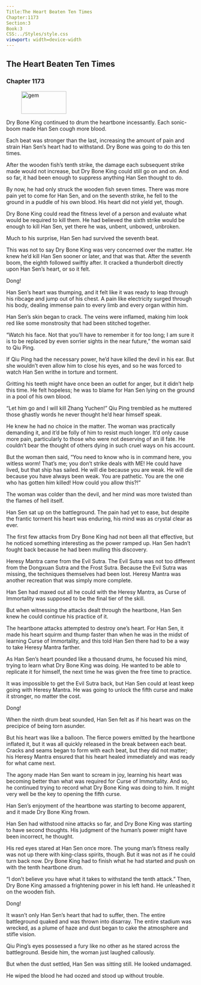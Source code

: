 ```yaml
---
Title:The Heart Beaten Ten Times 
Chapter:1173 
Section:3 
Book:3 
CSS:../Styles/style.css 
viewport: width=device-width
---
```

  
## The Heart Beaten Ten Times
### Chapter 1173
  
<figure>
	<img src="../Images/gem.gif" alt="gem" id="gem" width="120" height="60" />
</figure>
  

  
Dry Bone King continued to drum the heartbone incessantly. Each sonic-boom made Han Sen cough more blood.

Each beat was stronger than the last, increasing the amount of pain and strain Han Sen’s heart had to withstand. Dry Bone was going to do this ten times.

After the wooden fish’s tenth strike, the damage each subsequent strike made would not increase, but Dry Bone King could still go on and on. And so far, it had been enough to suppress anything Han Sen thought to do.

By now, he had only struck the wooden fish seven times. There was more pain yet to come for Han Sen, and on the seventh strike, he fell to the ground in a puddle of his own blood. His heart did not yield yet, though.

Dry Bone King could read the fitness level of a person and evaluate what would be required to kill them. He had believed the sixth strike would be enough to kill Han Sen, yet there he was, unbent, unbowed, unbroken.

Much to his surprise, Han Sen had survived the seventh beat.

This was not to say Dry Bone King was very concerned over the matter. He knew he’d kill Han Sen sooner or later, and that was that. After the seventh boom, the eighth followed swiftly after. It cracked a thunderbolt directly upon Han Sen’s heart, or so it felt.

Dong!

Han Sen’s heart was thumping, and it felt like it was ready to leap through his ribcage and jump out of his chest. A pain like electricity surged through his body, dealing immense pain to every limb and every organ within him.

Han Sen’s skin began to crack. The veins were inflamed, making him look red like some monstrosity that had been stitched together.

“Watch his face. Not that you’ll have to remember it for too long; I am sure it is to be replaced by even sorrier sights in the near future,” the woman said to Qiu Ping.

If Qiu Ping had the necessary power, he’d have killed the devil in his ear. But she wouldn’t even allow him to close his eyes, and so he was forced to watch Han Sen writhe in torture and torment.

Gritting his teeth might have once been an outlet for anger, but it didn’t help this time. He felt hopeless; he was to blame for Han Sen lying on the ground in a pool of his own blood.

“Let him go and I will kill Zhang Yuchen!” Qiu Ping trembled as he muttered those ghastly words he never thought he’d hear himself speak.

He knew he had no choice in the matter. The woman was practically demanding it, and it’d be folly of him to resist much longer. It’d only cause more pain, particularly to those who were not deserving of an ill fate. He couldn’t bear the thought of others dying in such cruel ways on his account.

But the woman then said, “You need to know who is in command here, you witless worm! That’s me; you don’t strike deals with ME! He could have lived, but that ship has sailed. He will die because you are weak. He will die because you have always been weak. You are pathetic. You are the one who has gotten him killed! How could you allow this?!”

The woman was colder than the devil, and her mind was more twisted than the flames of hell itself.

Han Sen sat up on the battleground. The pain had yet to ease, but despite the frantic torment his heart was enduring, his mind was as crystal clear as ever.

The first few attacks from Dry Bone King had not been all that effective, but he noticed something interesting as the power ramped up. Han Sen hadn’t fought back because he had been mulling this discovery.

Heresy Mantra came from the Evil Sutra. The Evil Sutra was not too different from the Dongxuan Sutra and the Frost Sutra. Because the Evil Sutra was missing, the techniques themselves had been lost. Heresy Mantra was another recreation that was simply more complete.

Han Sen had maxed out all he could with the Heresy Mantra, as Curse of Immortality was supposed to be the final tier of the skill.

But when witnessing the attacks dealt through the heartbone, Han Sen knew he could continue his practice of it.

The heartbone attacks attempted to destroy one’s heart. For Han Sen, it made his heart squirm and thump faster than when he was in the midst of learning Curse of Immortality, and this told Han Sen there had to be a way to take Heresy Mantra farther.

As Han Sen’s heart pounded like a thousand drums, he focused his mind, trying to learn what Dry Bone King was doing. He wanted to be able to replicate it for himself, the next time he was given the free time to practice.

It was impossible to get the Evil Sutra back, but Han Sen could at least keep going with Heresy Mantra. He was going to unlock the fifth curse and make it stronger, no matter the cost.

Dong!

When the ninth drum beat sounded, Han Sen felt as if his heart was on the precipice of being torn asunder.

But his heart was like a balloon. The fierce powers emitted by the heartbone inflated it, but it was all quickly released in the break between each beat. Cracks and seams began to form with each beat, but they did not matter; his Heresy Mantra ensured that his heart healed immediately and was ready for what came next.

The agony made Han Sen want to scream in joy, learning his heart was becoming better than what was required for Curse of Immortality. And so, he continued trying to record what Dry Bone King was doing to him. It might very well be the key to opening the fifth curse.

Han Sen’s enjoyment of the heartbone was starting to become apparent, and it made Dry Bone King frown.

Han Sen had withstood nine attacks so far, and Dry Bone King was starting to have second thoughts. His judgment of the human’s power might have been incorrect, he thought.

His red eyes stared at Han Sen once more. The young man’s fitness really was not up there with king-class spirits, though. But it was not as if he could turn back now. Dry Bone King had to finish what he had started and push on with the tenth heartbone drum.

“I don’t believe you have what it takes to withstand the tenth attack.” Then, Dry Bone King amassed a frightening power in his left hand. He unleashed it on the wooden fish.

Dong!

It wasn’t only Han Sen’s heart that had to suffer, then. The entire battleground quaked and was thrown into disarray. The entire stadium was wrecked, as a plume of haze and dust began to cake the atmosphere and stifle vision.

Qiu Ping’s eyes possessed a fury like no other as he stared across the battleground. Beside him, the woman just laughed callously.

But when the dust settled, Han Sen was sitting still. He looked undamaged.

He wiped the blood he had oozed and stood up without trouble.